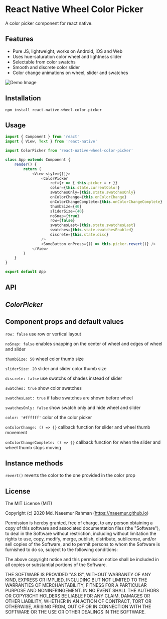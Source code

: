 # React Native Wheel Color Picker

A color picker component for react native.

## Features
- Pure JS, lightweight, works on Android, iOS and Web
- Uses hue-saturation color wheel and lightness slider
- Selectable from color swatchs
- Smooth and discrete color slider
- Color change animations on wheel, slider and swatches

![Demo Image](https://naeemur.github.io/asset-bucket/rn-wheel-color-picker.gif)

## Installation

```
npm install react-native-wheel-color-picker
```

## Usage

```js
import { Component } from 'react'
import { View, Text } from 'react-native'

import ColorPicker from 'react-native-wheel-color-picker'

class App extends Component {
	render() {
		return (
			<View style={[]}>
				<ColorPicker
					ref={r => { this.picker = r }}
					color={this.state.currentColor}
					swatchesOnly={this.state.swatchesOnly}
					onColorChange={this.onColorChange}
					onColorChangeComplete={this.onColorChangeComplete}
					thumbSize={40}
					sliderSize={40}
					noSnap={true}
					row={false}
					swatchesLast={this.state.swatchesLast}
					swatches={this.state.swatchesEnabled}
					discrete={this.state.disc}
				/>
				<SomeButton onPress={() => this.picker.revert()} />
			</View>
		)
	}
}

export default App
```

## API

## ***ColorPicker***

## Component props and default values
`row: false` use row or vertical layout

`noSnap: false` enables snapping on the center of wheel and edges of wheel and slider

`thumbSize: 50` wheel color thumb size

`sliderSize: 20` slider and slider color thumb size

`discrete: false` use swatchs of shades instead of slider

`swatches: true` show color swatches

`swatchesLast: true` if false swatches are shown before wheel

`swatchesOnly: false` show swatch only and hide wheel and slider

`color: '#ffffff'` color of the color picker

`onColorChange: () => {}` callback function for slider and wheel thumb movement 

`onColorChangeComplete: () => {}` callback function for when the slider and wheel thumb stops moving

## Instance methods
`revert()` reverts the color to the one provided in the color prop

## License
The MIT License (MIT)

Copyright (c) 2020 Md. Naeemur Rahman (https://naeemur.github.io)

Permission is hereby granted, free of charge, to any person obtaining a copy
of this software and associated documentation files (the "Software"), to deal
in the Software without restriction, including without limitation the rights
to use, copy, modify, merge, publish, distribute, sublicense, and/or sell
copies of the Software, and to permit persons to whom the Software is
furnished to do so, subject to the following conditions:

The above copyright notice and this permission notice shall be included in
all copies or substantial portions of the Software.

THE SOFTWARE IS PROVIDED "AS IS", WITHOUT WARRANTY OF ANY KIND, EXPRESS OR
IMPLIED, INCLUDING BUT NOT LIMITED TO THE WARRANTIES OF MERCHANTABILITY,
FITNESS FOR A PARTICULAR PURPOSE AND NONINFRINGEMENT. IN NO EVENT SHALL THE
AUTHORS OR COPYRIGHT HOLDERS BE LIABLE FOR ANY CLAIM, DAMAGES OR OTHER
LIABILITY, WHETHER IN AN ACTION OF CONTRACT, TORT OR OTHERWISE, ARISING FROM,
OUT OF OR IN CONNECTION WITH THE SOFTWARE OR THE USE OR OTHER DEALINGS IN
THE SOFTWARE.